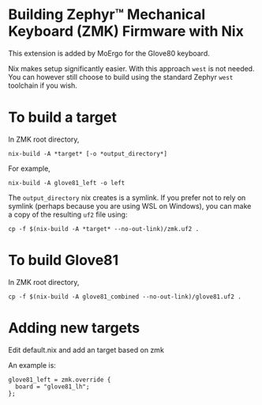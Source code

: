 # Building Zephyr™ Mechanical Keyboard (ZMK) Firmware with Nix

This extension is added by MoErgo for the Glove80 keyboard.

Nix makes setup significantly easier. With this approach `west` is not needed.
You can however still choose to build using the standard Zephyr `west` toolchain
if you wish.

# To build a target

In ZMK root directory,

    nix-build -A *target* [-o *output_directory*]

For example,

    nix-build -A glove81_left -o left

The `output_directory` nix creates is a symlink. If you prefer not to rely on
symlink (perhaps because you are using WSL on Windows), you can make a copy of
the resulting `uf2` file using:

    cp -f $(nix-build -A *target* --no-out-link)/zmk.uf2 .

# To build Glove81

In ZMK root directory,

    cp -f $(nix-build -A glove81_combined --no-out-link)/glove81.uf2 .

# Adding new targets

Edit default.nix and add an target based on zmk

An example is:

    glove81_left = zmk.override {
      board = "glove81_lh";
    };
